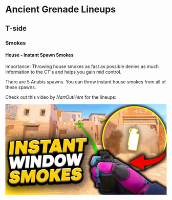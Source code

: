 # Ancient Grenade Lineups

## T-side

### Smokes

#### House - Instant Spawn Smokes
Importance: Throwing house smokes as fast as possible denies as much information to the CT's and helps you gain mid control.

There are 5 Anubis spawns. You can throw instant house smokes from all of these spawns.

Check out this video by _NartOutHere_ for the lineups:

<div align="center">
    <a href="https://www.youtube.com/watch?v=LyYD01T4ymY">
        <img src="../imgs/nartouthere-anubis-housesmokes-tmb.jpg" alt="NartOutHere instant house smokes on Anubis thumbnail.">
    </a>
</div>